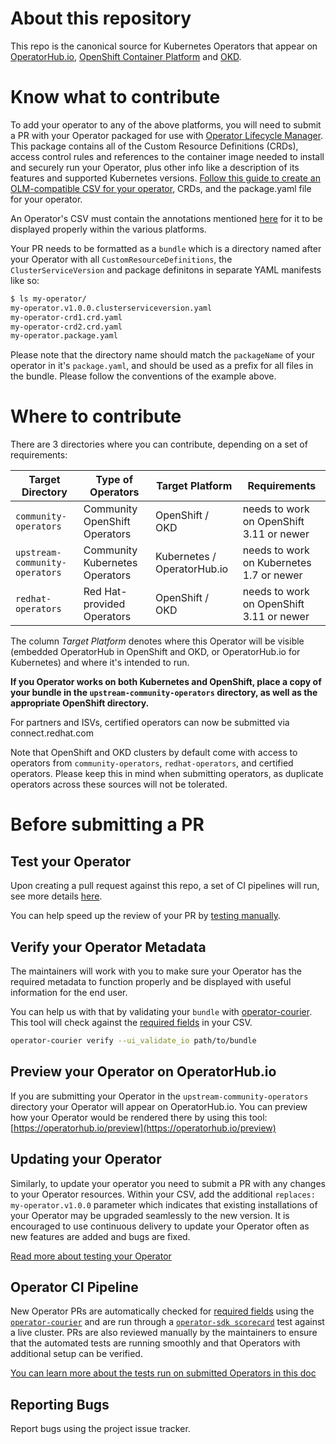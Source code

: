 # About this repository

This repo is the canonical source for Kubernetes Operators that appear on [OperatorHub.io](https://operatorhub.io), [OpenShift Container Platform](https://openshift.com) and [OKD](https://okd.io).

# Know what to contribute

To add your operator to any of the above platforms, you will need to submit a PR with your Operator packaged for use with [Operator Lifecycle Manager](https://github.com/operator-framework/operator-lifecycle-manager/). This package contains all of the Custom Resource Definitions (CRDs), access control rules and references to the container image needed to install and securely run your Operator, plus other info like a description of its features and supported Kubernetes versions. [Follow this guide to create an OLM-compatible CSV for your operator](https://github.com/operator-framework/operator-lifecycle-manager/blob/master/Documentation/design/building-your-csv.md), CRDs, and the package.yaml file for your operator.

An Operator's CSV must contain the annotations mentioned [here][required-fields] for it to be displayed properly within the various platforms.

Your PR needs to be formatted as a `bundle` which is a directory named after your Operator with all `CustomResourceDefinitions`, the `ClusterServiceVersion` and package definitons in separate YAML manifests like so:

```bash
$ ls my-operator/
my-operator.v1.0.0.clusterserviceversion.yaml
my-operator-crd1.crd.yaml
my-operator-crd2.crd.yaml
my-operator.package.yaml
```
Please note that the directory name should match the `packageName` of your operator in it's `package.yaml`, and should be used as a prefix for all files in the bundle. Please follow the conventions of the example above.

# Where to contribute

There are 3 directories where you can contribute, depending on a set of requirements:

| Target Directory               | Type of Operators              | Target Platform             | Requirements                                                  |
|--------------------------------|--------------------------------|-----------------------------|---------------------------------------------------------------|
| `community-operators`          | Community OpenShift Operators  | OpenShift / OKD             | needs to work on OpenShift 3.11 or newer                      |
| `upstream-community-operators` | Community Kubernetes Operators | Kubernetes / OperatorHub.io | needs to work on Kubernetes 1.7 or newer                      |
| `redhat-operators`             | Red Hat-provided Operators     | OpenShift / OKD             | needs to work on OpenShift 3.11 or newer                      |

The column _Target Platform_ denotes where this Operator will be visible (embedded OperatorHub in OpenShift and OKD, or OperatorHub.io for Kubernetes) and where it's intended to run.

**If you Operator works on both Kubernetes and OpenShift, place a copy of your bundle in the `upstream-community-operators` directory, as well as the appropriate OpenShift directory.**

For partners and ISVs, certified operators can now be submitted via connect.redhat.com

Note that OpenShift and OKD clusters by default come with access to operators from `community-operators`, `redhat-operators`, and certified operators. Please keep this in mind when submitting operators, as duplicate operators across these sources will not be tolerated. 

# Before submitting a PR

## Test your Operator

Upon creating a pull request against this repo, a set of CI pipelines will run, see more details [here](https://github.com/operator-framework/community-operators/blob/master/docs/testing-operators.md).

You can help speed up the review of your PR by [testing manually](https://github.com/operator-framework/community-operators/blob/master/docs/testing-operators.md#manual-testing-on-kubernetes).

## Verify your Operator Metadata

The maintainers will work with you to make sure your Operator has the required metadata to function properly and be displayed with useful information for the end user.

You can help us with that by validating your `bundle` with [operator-courier](https://github.com/operator-framework/operator-courier). This tool will check against the [required fields][required-fields] in your CSV.

```sh
operator-courier verify --ui_validate_io path/to/bundle
```

## Preview your Operator on OperatorHub.io

If you are submitting your Operator in the `upstream-community-operators` directory your Operator will appear on OperatorHub.io. You can preview how your Operator would be rendered there by using this tool: [https://operatorhub.io/preview](https://operatorhub.io/preview)

## Updating your Operator

Similarly, to update your operator you need to submit a PR with any changes to your Operator resources. Within your CSV, add the additional `replaces: my-operator.v1.0.0` parameter which indicates that existing installations of your Operator may be upgraded seamlessly to the new version. It is encouraged to use continuous delivery to update your Operator often as new features are added and bugs are fixed.

[Read more about testing your Operator](docs/testing-operators.md)

## Operator CI Pipeline

New Operator PRs are automatically checked for [required fields][required-fields] using the [`operator-courier`][operator-courier] and are run through a [`operator-sdk scorecard`][sdk-scorecard] test against a live cluster. PRs are also reviewed manually by the maintainers to ensure that the automated tests are running smoothly and that Operators with additional setup can be verified.

[You can learn more about the tests run on submitted Operators in this doc](docs/testing-operators.md)

## Reporting Bugs

Report bugs using the project issue tracker.

[required-fields]: https://github.com/operator-framework/community-operators/blob/master/docs/required-fields.md
[operator-courier]: https://github.com/operator-framework/operator-courier
[sdk-scorecard]:https://github.com/operator-framework/operator-sdk/blob/master/doc/test-framework/scorecard.md

